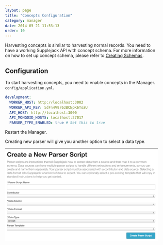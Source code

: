 ```yaml
---
layout: page
title: "Concepts Configuration"
category: manager
date: 2014-05-21 11:53:13
order: 10
---
```


Harvesting concepts is similar to harvesting normal records. You need to have a working Supplejack API with concept schema. For more information on how to set up concept schema, please refer to [Creating Schemas](http://digitalnz.github.io/supplejack/api/creating-schemas.html).

## Configuration

To start harvesting concepts, you need to enable concepts in the Manager. `config/application.yml`.

```yaml
development:
  WORKER_HOST: http://localhost:3002
  WORKER_API_KEY: 5dFn4V9r63BCNpK6TsaU
  API_HOST: http://localhost:3000
  API_MONGOID_HOSTS: localhost:27017
  PARSER_TYPE_ENABLED: true # Set this to true
```

Restart the Manager.

Creating new parser will give you another option to select a data type.

![Parser Data Type](../images/supplejack-manager-concept-datatype.png)
